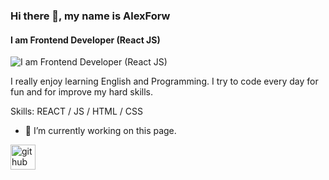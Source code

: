 ### Hi there 👋, my name is AlexForw
#### I am Frontend Developer (React JS)
![I am Frontend Developer (React JS)](https://github.com/sagar-viradiya/sagar-viradiya/blob/master/resources/banner.png?raw=true)

I really enjoy learning English and Programming. I try to code every day for fun and for improve my hard skills. 

Skills: REACT / JS / HTML / CSS

- 🔭 I’m currently working on this page. 


[<img src='https://cdn.jsdelivr.net/npm/simple-icons@3.0.1/icons/github.svg' alt='github' height='40'>](https://github.com/AlexForw)  
